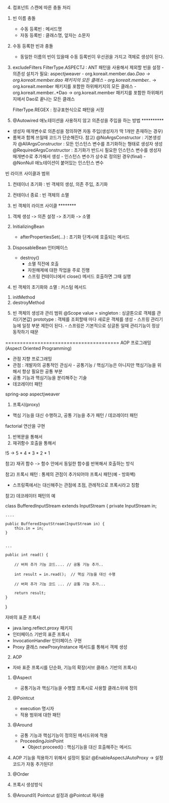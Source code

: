 4. 컴포넌트 스캔에 따른 충돌 처리
1) 빈 이름 충돌
    - 수동 등록빈 : 메서드명
    - 자동 등록빈 : 클래스명, 앞자는 소문자

2)  수동 등록한 빈과 충돌
    - 동일한 이름의 빈이 있을때 수동 등록빈이 우선권을 가지고 객체로 생성이 된다.

3) excludeFilters
    FilterType.ASPECTJ : ANT 패턴을 사용해서 제외할 빈을 설정
        - 의존성 설치가 필요: aspectjweaver
        - org.koreait.member.dao.*Dao -> org.koreait.member.dao 패키지의 모든 클래스
        - org.koreait.member..* -> org.koreait.member 패키지를 포함한 하위패키지의 모든 클래스
        - org.koreait.member..*Dao -> org.koreait.member 패키지를 포함한 하위패키지에서 Dao로 끝나는 모든 클래스

    FilterType.REGEX : 정규표현식으로 패턴을 서정
5. @Autowired 애노테이션을 사용하지 않고 의존성을 주입을 하는 방법 **********
- 생성자 매개변수로 의존성을 정의하면 자동 주입(생성자가 딱 1개만 존재하는 경우)        
- 롬복과 함께 쓰일때 코드가 단순해진다.
참고) 
@NoArgsConstructor : 기본생성자
@AllArgsConstructor : 모든 인스턴스 변수를 초기화하는 형태로 생성자 생성
@RequiredArgsConstructor : 초기화가 반드시 필요한 인스턴스 변수를 생성자 매개변수로 추가해서 생성
        - 인스턴스 변수가 상수로 정의된 경우(final)
        - @NonNull 애노테이션이 붙어있는 인스턴스 변수

빈 라이프 사이클과 범위
1. 컨테이너 초기화 : 빈 객체의 생성, 의존 주입, 초기화

2. 컨테이너 종료 : 빈 객체의 소멸

3. 빈 객체의 라이프 사이클 ********
1) 객체 생성 -> 의존 설정 -> 초기화 -> 소멸
2) InitializingBean
    - afterPropertiesSet(...)
        : 초기화 단계시에 호출되는 메서드

3) DisposableBean 인터페이스
    - destroy()
        - 소멸 직전에 호출
        - 자원해제에 대한 작업을 주로 진행
        - 스프링 컨테이너에서 close() 메서드 호출하면 그때 실행

4.  빈 객체의 초기화와 소멸 : 커스텀 메서드
1) initMethod 
2) destroyMethod 

5. 빈 객체의 생성과 관리 범위
@Scope 
    value = singleton : 싱글톤으로 객체를 관리(기본값)
            prototype : 객체를 조회할때 마다 새로운 객체를 생성
            - 스프링 관리기능에 일정 부분 제한이 된다.
            - 스프링은 기본적으로 싱글톤 일때 관리기능이 정상 동작하기 때문

=======================================
AOP 프로그래밍
(Aspect Oriented Programming)
- 관점 지향 프로그래밍  
- 관점 : 개발자의 공통적인 관심사 - 공통기능 / 핵심기능은 아니지만 핵심기능을 위해서 항상 필요한 공통 부분 
- 공통 기능과 핵심기능을 분리해주는 기술 
- 데코레이터 패턴 


spring-aop
aspectjweaver

1. 프록시(proxy)
- 핵심 기능을 대신 수행하고, 공통 기능을 추가 패턴  / 데코레이터 패턴 

factorial 연산을 구현
1) 반복문을 통해서 
2) 재귀함수 호출을 통해서

!5 -> 5 * 4 * 3 * 2 * 1

참고) 재귀 함수 -> 함수 안에서 동일한 함수를 반복해서 호출하는 방식 

참고)
프록시 패턴 : 통제의 관점이 추가되어야 프록시 패턴(예 - 방화벽) 
- 스프링쪽에서는 대신해주는 관점에 초점, 관례적으로 프록시라고 칭함 


참고) 데코레이터 패턴의 예 

class BufferedInputStream extends InputStream {
	private InputStream in;
	
	.... 
	
	public BufferedInputStream(InputStream in) {
		this.in = in;
	}


	... 
	
	public int read() {
		
		// 버퍼 추가 기능 코드.... // 공통 기능 추가..
		
		int result = in.read();  // 핵심 기능을 대신 수행
		
		// 버퍼 추가 기능 코드 ... // 공통 기능 추가... 
		
		return result;
	}

}


자바의 표준 프록시 
- java.lang.reflect.proxy 패키지
- 인터페이스 기반의 표준 프록시 
- InvocationHandler 인터페이스 구현 
- Proxy 클래스 
	newProxyInstance 메서드를 통해서 객체 생성

2. AOP
- 자바 표준 프록시를 단순화, 기능의 확장(서브 클래스 기반의 프록시) 

1) @Aspect 
	- 공통기능과 핵심기능을 수행할 프록시로 사용할 클래스위에 정의 
	
2) @Pointcut 
	- execution 명시자
	- 적용 범위에 대한 패턴 
	
3) @Around
	- 공통 기능과 핵심기능이 정의된 메서드위에 적용 
	- ProceedingJoinPoint 
		- Object proceed() : 핵심기능을 대신 호출해주는 메서드
	
4) AOP 기능을 적용하기 위해서 설정이 필요!
@EnableAspectJAutoProxy 
-> 설정 코드가 자동 추가된다!	

3. @Order

4. 프록시 생성방식
5. @Around의 Pointcut 설정과 @Pointcut 재사용    

